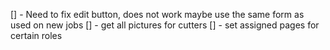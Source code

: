 [] - Need to fix edit button, does not work
maybe use the same form as used on new jobs
[] - get all pictures for cutters
[] - set assigned pages for certain roles
